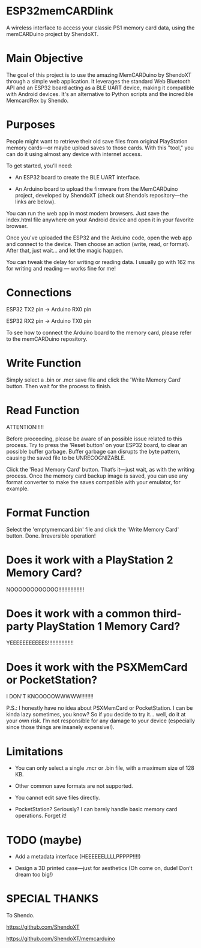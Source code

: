 # ESP32memCARDlink

A wireless interface to access your classic PS1 memory card data, using the memCARDuino project by ShendoXT.

# Main Objective

The goal of this project is to use the amazing MemCARDuino by ShendoXT through a simple web application. It leverages the standard Web Bluetooth API and an ESP32 board acting as a BLE UART device, making it compatible with Android devices. It's an alternative to Python scripts and the incredible MemcardRex by Shendo.

# Purposes

People might want to retrieve their old save files from original PlayStation memory cards—or maybe upload saves to those cards. With this "tool," you can do it using almost any device with internet access.

To get started, you’ll need:

- An ESP32 board to create the BLE UART interface.

- An Arduino board to upload the firmware from the MemCARDuino project, developed by ShendoXT (check out Shendo’s repository—the links are below).

You can run the web app in most modern browsers. Just save the index.html file anywhere on your Android device and open it in your favorite browser.

Once you've uploaded the ESP32 and the Arduino code, open the web app and connect to the device. Then choose an action (write, read, or format). After that, just wait... and let the magic happen.


You can tweak the delay for writing or reading data. I usually go with 162 ms for writing and reading — works fine for me!


# Connections

ESP32 TX2 pin → Arduino RX0 pin


ESP32 RX2 pin → Arduino TX0 pin


To see how to connect the Arduino board to the memory card, please refer to the memCARDuino repository.



# Write Function

Simply select a .bin or .mcr save file and click the 'Write Memory Card' button. Then wait for the process to finish.


# Read Function

ATTENTION!!!!!

Before proceeding, please be aware of an possible issue related to this process. Try to  press the 'Reset button' on your ESP32 board, to clear an possible buffer garbage. Buffer garbage can disrupts the byte pattern, causing the saved file to be UNRECOGNIZABLE. 

Click the 'Read Memory Card' button. That’s it—just wait, as with the writing process. Once the memory card backup image is saved, you can use any format converter to make the saves compatible with your emulator, for example.


# Format Function

Select the 'emptymemcard.bin' file and click the 'Write Memory Card' button. Done. Irreversible operation!


# Does it work with a PlayStation 2 Memory Card?

NOOOOOOOOOOOO!!!!!!!!!!!!!!!!!

# Does it work with a common third-party PlayStation 1 Memory Card?

YEEEEEEEEEEES!!!!!!!!!!!!!!!!!

# Does it work with the PSXMemCard or PocketStation?

I DON'T KNOOOOOWWWWW!!!!!!!!

P.S.: I honestly have no idea about PSXMemCard or PocketStation. I can be kinda lazy sometimes, you know? So if you decide to try it… well, do it at your own risk. I’m not responsible for any damage to your device (especially since those things are insanely expensive!).


# Limitations

- You can only select a single .mcr or .bin file, with a maximum size of 128 KB.

- Other common save formats are not supported.

- You cannot edit save files directly.

- PocketStation? Seriously? I can barely handle basic memory card operations. Forget it!


# TODO (maybe)

- Add a metadata interface (HEEEEEELLLLPPPPP!!!!)

- Design a 3D printed case—just for aesthetics (Oh come on, dude! Don’t dream too big!)

# SPECIAL THANKS

To Shendo.

https://github.com/ShendoXT

https://github.com/ShendoXT/memcarduino

